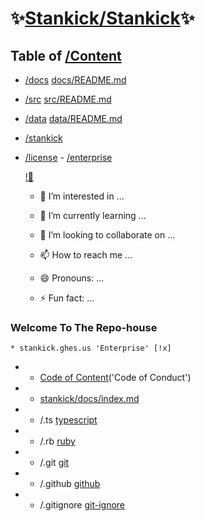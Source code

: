 # ✨[Stankick/Stankick](Stankick/Stankick)✨


## Table of [/Content](/.content)
 - [/docs](/.docs)
      [docs/README.md](docs/README.md)
 - [/src](/.src)
      [src/README.md](src/README.md)
 - [/data](/.data)
      [data/README.md](data/README.md)
- [/stankick](/.stankick)
- [/license](License)
      - [/enterprise](stankick.ghes)


    [!👋](stankick/stankick) 
    
    - 👀 I’m interested in ...

    - 🌱 I’m currently learning ...

    - 💞️ I’m looking to collaborate on ...

    - 📫 How to reach me ...

    - 😄 Pronouns: ...

    - ⚡ Fun fact: ...

###  Welcome To The Repo-house


    * stankick.ghes.us 'Enterprise' [!x]



  - * [Code of Content](Stankick/.CodeofContent)('Code of Conduct')
 
  - * [stankick/docs/index.md](stankick/docs/index.html) 
    
  - * /.ts [typescript](stankick.ts)
    
  - * /.rb [ruby](stankick.rb)
    
  - * /.git [git](stankick.git)
 
  - * /.github [github](stankick.github.io)
    
  - * /.gitignore [git-ignore](stankick.git-inore)
 
     

